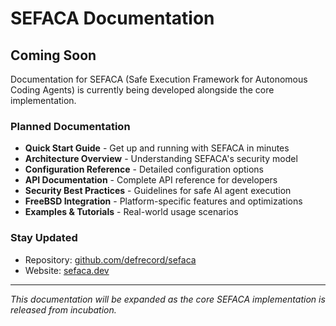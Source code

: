 # SEFACA Documentation

## Coming Soon

Documentation for SEFACA (Safe Execution Framework for Autonomous Coding Agents) is currently being developed alongside the core implementation.

### Planned Documentation

- **Quick Start Guide** - Get up and running with SEFACA in minutes
- **Architecture Overview** - Understanding SEFACA's security model
- **Configuration Reference** - Detailed configuration options
- **API Documentation** - Complete API reference for developers
- **Security Best Practices** - Guidelines for safe AI agent execution
- **FreeBSD Integration** - Platform-specific features and optimizations
- **Examples & Tutorials** - Real-world usage scenarios

### Stay Updated

- Repository: [github.com/defrecord/sefaca](https://github.com/defrecord/sefaca)
- Website: [sefaca.dev](https://sefaca.dev)

---

*This documentation will be expanded as the core SEFACA implementation is released from incubation.*